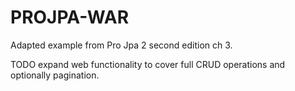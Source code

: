 PROJPA-WAR
==========

Adapted example from Pro Jpa 2 second edition ch 3.

TODO expand web functionality to cover full CRUD operations and optionally pagination.
